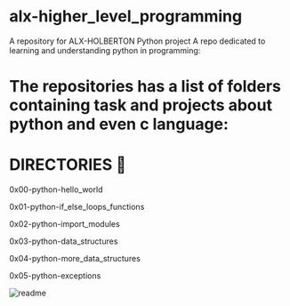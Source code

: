 # alx-higher_level_programming

A repository for ALX-HOLBERTON Python project
A repo dedicated to learning and understanding python in programming:
# The repositories has a list of folders containing task and projects about python and even c language:
# DIRECTORIES 📁

0x00-python-hello_world

0x01-python-if_else_loops_functions

0x02-python-import_modules

0x03-python-data_structures

0x04-python-more_data_structures

0x05-python-exceptions

![readme](https://user-images.githubusercontent.com/111011053/208457828-d2685c81-4983-4f7d-8131-467cc935e4c9.png)

